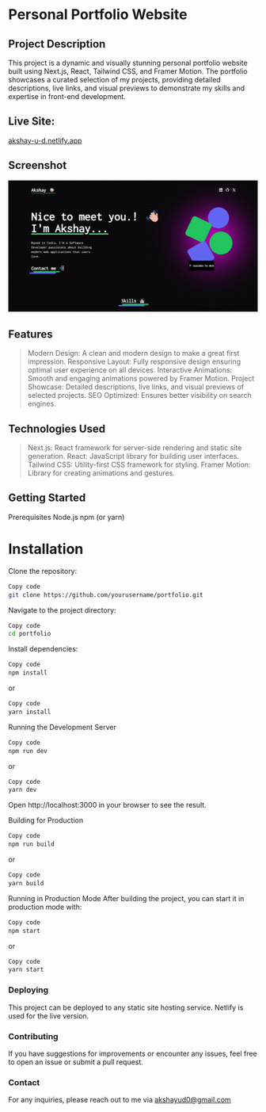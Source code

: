 # Personal Portfolio Website
## Project Description
This project is a dynamic and visually stunning personal portfolio website built using Next.js, React, Tailwind CSS, and Framer Motion. The portfolio showcases a curated selection of my projects, providing detailed descriptions, live links, and visual previews to demonstrate my skills and expertise in front-end development.

## Live Site: 
[akshay-u-d.netlify.app](https://akshay-u-d.netlify.app/)

## Screenshot
![Portfolio Screenshot](Screenshot.png)

## Features
> Modern Design: A clean and modern design to make a great first impression.
> Responsive Layout: Fully responsive design ensuring optimal user experience on all devices.
> Interactive Animations: Smooth and engaging animations powered by Framer Motion.
> Project Showcase: Detailed descriptions, live links, and visual previews of selected projects.
> SEO Optimized: Ensures better visibility on search engines.

## Technologies Used
> Next.js: React framework for server-side rendering and static site generation.
> React: JavaScript library for building user interfaces.
> Tailwind CSS: Utility-first CSS framework for styling.
> Framer Motion: Library for creating animations and gestures.

## Getting Started
Prerequisites
Node.js
npm (or yarn)

# Installation
Clone the repository:
```bash
Copy code
git clone https://github.com/yourusername/portfolio.git
```
Navigate to the project directory:
```bash
Copy code
cd portfolio
```
Install dependencies:
```bash
Copy code
npm install
```
or
```bash
Copy code
yarn install
```
Running the Development Server
```bash
Copy code
npm run dev
```
or

```bash
Copy code
yarn dev
```
Open http://localhost:3000 in your browser to see the result.

Building for Production
```bash
Copy code
npm run build
```
or

```bash
Copy code
yarn build
```
Running in Production Mode
After building the project, you can start it in production mode with:

```bash
Copy code
npm start
```
or

```bash
Copy code
yarn start
```
### Deploying
This project can be deployed to any static site hosting service. Netlify is used for the live version.

### Contributing
If you have suggestions for improvements or encounter any issues, feel free to open an issue or submit a pull request.

### Contact
For any inquiries, please reach out to me via akshayud0@gmail.com
